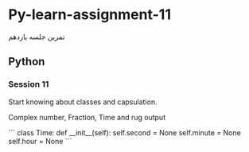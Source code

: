 # Py-learn-assignment-11
تمرین جلسه یازدهم
## Python

### Session 11
<p>Start knowing about classes and capsulation.</p>
<p>Complex number, Fraction, Time and rug output</p>
```
class Time:
  def __init__(self):
    self.second = None
    self.minute = None
    self.hour = None
```
